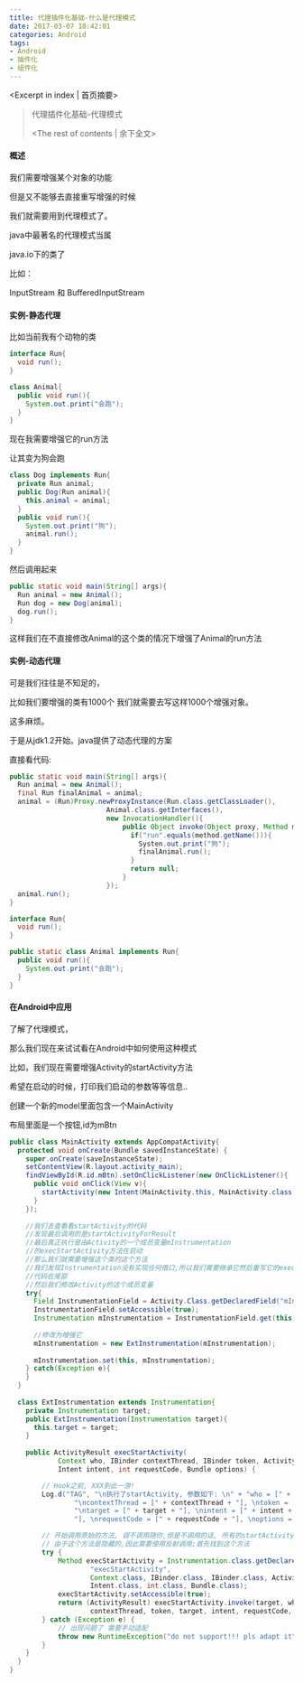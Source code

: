 ```yaml
---
title: 代理插件化基础-什么是代理模式
date: 2017-03-07 18:42:01
categories: Android
tags:
- Android
- 插件化
- 组件化
---
```

<Excerpt in index | 首页摘要> 
> 代理插件化基础-代理模式
>
> <!-- more -->
> <The rest of contents | 余下全文>  



####  概述  ####

我们需要增强某个对象的功能

但是又不能够去直接重写增强的时候

我们就需要用到代理模式了。



java中最著名的代理模式当属

java.io下的类了

比如：

InputStream 和 BufferedInputStream



####  实例-静态代理  ####

比如当前我有个动物的类

```java
interface Run{
  void run();
}

class Animal{
  public void run(){
    System.out.print("会跑");
  }
}
```

现在我需要增强它的run方法

让其变为狗会跑

```java
class Dog implements Run{
  private Run animal;
  public Dog(Run animal){
    this.animal = animal;
  }
  public void run(){
    System.out.print("狗");
    animal.run();
  }
}
```

然后调用起来

```java
public static void main(String[] args){
  Run animal = new Animal();
  Run dog = new Dog(animal);
  dog.run();
}
```



这样我们在不直接修改Animal的这个类的情况下增强了Animal的run方法



####  实例-动态代理  ####

可是我们往往是不知足的，

比如我们要增强的类有1000个 我们就需要去写这样1000个增强对象。

这多麻烦。



于是从jdk1.2开始。java提供了动态代理的方案



直接看代码:

```java
public static void main(String[] args){
  Run animal = new Animal();
  final Run finalAnimal = animal;
  animal = (Run)Proxy.newProxyInstance(Run.class.getClassLoader(),
                        Animal.class.getInterfaces(),
                        new InvocationHandler(){
                          	public Object invoke(Object proxy, Method method, Object[] args){
                              if("run".equals(method.getName())){
                                Systen.out.print("狗");
                                finalAnimal.run();
                              }
                              return null;
                          	}
                        });
  animal.run();
}

interface Run{
  void run();
}

public static class Animal implements Run{
  public void run(){
    System.out.print("会跑");
  }
}
```





####  在Android中应用  ####

了解了代理模式，

那么我们现在来试试看在Android中如何使用这种模式



比如，我们现在需要增强Activity的startActivity方法

希望在启动的时候，打印我们启动的参数等等信息..



创建一个新的model里面包含一个MainActivity

布局里面是一个按钮,id为mBtn

```java
public class MainActivity extends AppCompatActivity{
  protected void onCreate(Bundle savedInstanceState) {
    super.onCreate(saveInstanceState);
    setContentView(R.layout.activity_main);
    findViewById(R.id.mBtn).setOnClickListener(new OnClickListener(){
      public void onClick(View v){
        startActivity(new Intent(MainActivity.this, MainActivity.class));
      }
    });
    
    //我们去查看看startActivity的代码
    //发现最后调用的是startActivityForResult
    //最后真正执行是由Activity的一个成员变量mInstrumentation
    //的execStartActivity方法在启动
    //那么我们就需要增强这个类的这个方法
    //我们发现Instrumentation没有实现任何借口,所以我们需要继承它然后重写它的execStartActivity方法
    //代码在尾部
    //然后我们修改Activity的这个成员变量
    try{
      Field InstrumentationField = Activity.Class.getDeclaredField("mInstrumentation");
      InstrumentationField.setAccessible(true);
      Instrumentation mInstrumentation = InstrumentationField.get(this);
      
      //修改为增强它
      mInstrumentation = new ExtInstrumentation(mInstrumentation);
      
      mInstrumentation.set(this, mInstrumentation);
    } catch(Exception e){
    }
  }
  
  class ExtInstrumentation extends Instrumentation{
    private Instrumentation target;
    public ExtInstrumentation(Instrumentation target){
      this.target = target;
    }
    
    public ActivityResult execStartActivity(
            Context who, IBinder contextThread, IBinder token, Activity target,
            Intent intent, int requestCode, Bundle options) {

        // Hook之前, XXX到此一游!
        Log.d("TAG", "\n执行了startActivity, 参数如下: \n" + "who = [" + who + "], " +
                "\ncontextThread = [" + contextThread + "], \ntoken = [" + token + "], " +
                "\ntarget = [" + target + "], \nintent = [" + intent +
                "], \nrequestCode = [" + requestCode + "], \noptions = [" + options + "]");

        // 开始调用原始的方法, 调不调用随你,但是不调用的话, 所有的startActivity都失效了.
        // 由于这个方法是隐藏的,因此需要使用反射调用;首先找到这个方法
        try {
            Method execStartActivity = Instrumentation.class.getDeclaredMethod(
                    "execStartActivity",
                    Context.class, IBinder.class, IBinder.class, Activity.class, 
                    Intent.class, int.class, Bundle.class);
            execStartActivity.setAccessible(true);
            return (ActivityResult) execStartActivity.invoke(target, who, 
                    contextThread, token, target, intent, requestCode, options);
        } catch (Exception e) {
            // 出现问题了 需要手动适配
            throw new RuntimeException("do not support!!! pls adapt it");
        }
    }
  }
}
```

